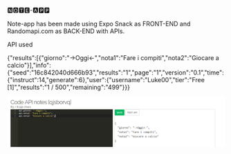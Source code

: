 🅽🅾🆃🅴-🅰🅿🅿

Note-app has been made using Expo Snack as FRONT-END and Randomapi.com as BACK-END with APIs.

API used

{"results":[{"giorno":"->Oggi<-","nota1":"Fare i compiti","nota2":"Giocare a calcio"}],"info":{"seed":"16c842040d666b93","results":"1","page":"1","version":"0.1","time":{"instruct":14,"generate":6},"user":{"username":"Luke00","tier":"Free [1]","results":"1 / 500","remaining":"499"}}}

<img src="randomapi.PNG">
